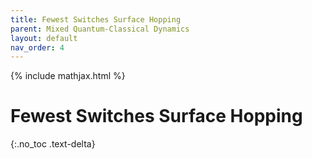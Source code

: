 ```yaml
---
title: Fewest Switches Surface Hopping
parent: Mixed Quantum-Classical Dynamics
layout: default
nav_order: 4
---
```

{% include mathjax.html %}

# Fewest Switches Surface Hopping<!--\label{sec:fewest_switches}-->

{:.no_toc .text-delta}
